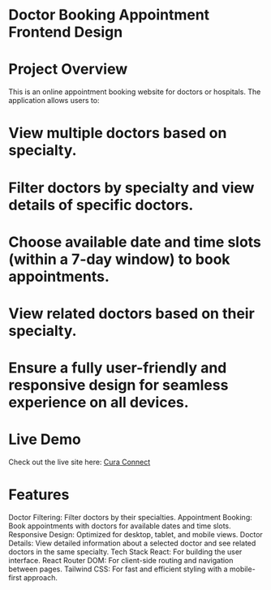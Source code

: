 # Doctor Booking Appointment Frontend Design
# Project Overview
This is an online appointment booking website for doctors or hospitals. The application allows users to:

# View multiple doctors based on specialty.
# Filter doctors by specialty and view details of specific doctors.
# Choose available date and time slots (within a 7-day window) to book appointments.
# View related doctors based on their specialty.
# Ensure a fully user-friendly and responsive design for seamless experience on all devices.
# Live Demo
Check out the live site here: [Cura Connect](https://cura-connect.vercel.app/)

# Features
Doctor Filtering: Filter doctors by their specialties.
Appointment Booking: Book appointments with doctors for available dates and time slots.
Responsive Design: Optimized for desktop, tablet, and mobile views.
Doctor Details: View detailed information about a selected doctor and see related doctors in the same specialty.
Tech Stack
React: For building the user interface.
React Router DOM: For client-side routing and navigation between pages.
Tailwind CSS: For fast and efficient styling with a mobile-first approach.
